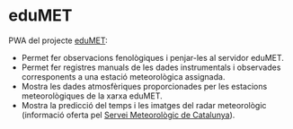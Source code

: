 # eduMET
PWA del projecte <a href="https://www.edumet.cat">eduMET</a>:
<br>
<ul>
    <li>Permet fer observacions fenològiques i penjar-les al servidor eduMET.</li>
    <li>Permet fer registres manuals de les dades instrumentals i observades corresponents a una estació meteorològica assignada.</li>
    <li>Mostra les dades atmosfèriques proporcionades per les estacions meteorològiques de la xarxa eduMET.</li>
    <li>Mostra la predicció del temps i les imatges del radar meteorològic (informació oferta pel <a href="https://www.meteo.cat">Servei Meteorològic de Catalunya</a>).</li>
</ul>
